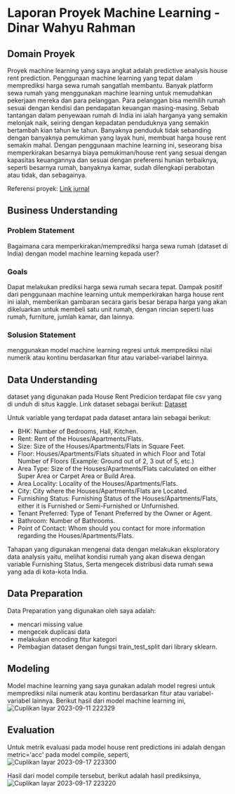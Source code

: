 # Laporan Proyek Machine Learning - Dinar Wahyu Rahman
## Domain Proyek

Proyek machine learning yang saya angkat adalah predictive analysis house rent prediction. Penggunaan machine learning yang tepat dalam memprediksi harga sewa rumah sangatlah membantu. Banyak platform sewa rumah yang menggunakan machine learning untuk memudahkan pekerjaan mereka dan para pelanggan. Para pelanggan bisa memilih rumah sesuai dengan kendisi dan pendapatan keuangan masing-masing. Sebab tantangan dalam penyewaan rumah di India ini ialah harganya yang semakin melonjak naik, seiring dengan kepadatan penduduknya yang semakin bertambah kian tahun ke tahun. Banyaknya penduduk tidak sebanding dengan banyaknya pemukiman yang layak huni, membuat harga house rent semakin mahal. Dengan penggunaan machine learning ini, seseorang bisa memperkirakan besarnya biaya pemukiman/house rent yang sesuai dengan kapasitas keuangannya dan sesuai dengan preferensi hunian terbaiknya, seperti besarnya rumah, banyaknya kamar, sudah dilengkapi perabotan atau tidak, dan sebagainya.

Referensi proyek: [Link jurnal](https://www.mdpi.com/2220-9964/8/8/349)

## Business Understanding
### Problem Statement
Bagaimana cara memperkirakan/memprediksi harga sewa rumah (dataset di India) dengan model machine learning kepada user?

### Goals
Dapat melakukan prediksi harga sewa rumah secara tepat. Dampak positif dari penggunaan machine learning untuk memperkirakan harga house rent ini ialah, memberikan gambaran secara garis besar berapa harga yang akan dikeluarkan untuk membeli satu unit rumah, dengan rincian seperti luas rumah, furniture, jumlah kamar, dan lainnya. 
### Solusion Statement
menggunakan model machine learning regresi untuk memprediksi nilai numerik atau kontinu berdasarkan fitur atau variabel-variabel lainnya.

## Data Understanding
dataset yang digunakan pada House Rent Predicion terdapat file csv yang di unduh di situs kaggle. Link dataset sebagai berikut: [Dataset](https://github.com/dinarrahman30/House_Rent_Prediction/blob/main/house_rent_prediction/House_Rent_Dataset.csv)

Untuk variable yang terdapat pada dataset antara lain sebagai berikut:

- BHK: Number of Bedrooms, Hall, Kitchen.
- Rent: Rent of the Houses/Apartments/Flats.
- Size: Size of the Houses/Apartments/Flats in Square Feet.
- Floor: Houses/Apartments/Flats situated in which Floor and Total Number of Floors (Example: Ground out of 2, 3 out of 5, etc.)
- Area Type: Size of the Houses/Apartments/Flats calculated on either Super Area or Carpet Area or Build Area.
- Area Locality: Locality of the Houses/Apartments/Flats.
- City: City where the Houses/Apartments/Flats are Located.
- Furnishing Status: Furnishing Status of the Houses/Apartments/Flats, either it is Furnished or Semi-Furnished or Unfurnished.
- Tenant Preferred: Type of Tenant Preferred by the Owner or Agent.
- Bathroom: Number of Bathrooms.
- Point of Contact: Whom should you contact for more information regarding the Houses/Apartments/Flats.

Tahapan yang digunakan mengenai data dengan melakukan eksploratory data analysis yaitu, melihat kondisi rumah yang akan disewa dengan variable Furnishing Status, Serta mengecek distribusi data rumah sewa yang ada di kota-kota India.

## Data Preparation
Data Preparation yang digunakan oleh saya adalah:
- mencari missing value
- mengecek duplicasi data
- melakukan encoding fitur kategori 
- Pembagian dataset dengan fungsi train_test_split dari library sklearn.

## Modeling

Model machine learning yang saya gunakan adalah model regresi untuk memprediksi nilai numerik atau kontinu berdasarkan fitur atau variabel-variabel lainnya.
Berikut hasil dari model machine learning ini,
![Cuplikan layar 2023-09-11 222329](https://github.com/dinarrahman30/House_Rent_Prediction/assets/68122380/836b7299-b1d3-48bb-9795-b9591bc28bea)


## Evaluation
Untuk metrik evaluasi pada model house rent predictions ini adalah dengan metric='acc' pada model compile, seperti, 
![Cuplikan layar 2023-09-17 223300](https://github.com/dinarrahman30/House_Rent_Prediction/assets/68122380/15f1f643-894d-4578-9e98-3074c9aba51c)

Hasil dari model compile tersebut, berikut adalah hasil prediksinya, ![Cuplikan layar 2023-09-17 223220](https://github.com/dinarrahman30/House_Rent_Prediction/assets/68122380/acdf58f2-293e-497f-ba98-d75e0a0f856b)


